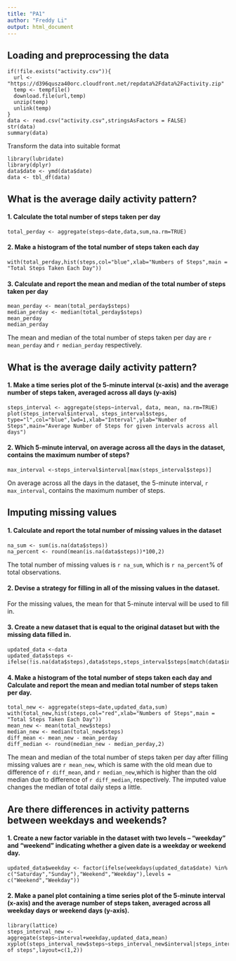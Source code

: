 ```yaml
---
title: "PA1"
author: "Freddy Li"
output: html_document
---
```


## Loading and preprocessing the data  
```{r,cache=TRUE, echo=TRUE}
if(!file.exists("activity.csv")){
  url <- "https://d396qusza40orc.cloudfront.net/repdata%2Fdata%2Factivity.zip"
  temp <- tempfile()
  download.file(url,temp)
  unzip(temp)
  unlink(temp)
}
data <- read.csv("activity.csv",stringsAsFactors = FALSE)
str(data)
summary(data)
```

Transform the data into suitable format  
```{r, cache=TRUE, echo=TRUE}
library(lubridate)
library(dplyr)
data$date <- ymd(data$date)
data <- tbl_df(data)
```

## What is the average daily activity pattern?  
#### 1. Calculate the total number of steps taken per day  
```{r, cache=TRUE, echo=TRUE}
total_perday <- aggregate(steps~date,data,sum,na.rm=TRUE)
```

#### 2. Make a histogram of the total number of steps taken each day  
```{r, cache=TRUE, echo=TRUE}
with(total_perday,hist(steps,col="blue",xlab="Numbers of Steps",main = "Total Steps Taken Each Day"))
```     

#### 3. Calculate and report the mean and median of the total number of steps taken per day  
```{r, cache=TRUE, echo=TRUE}
mean_perday <- mean(total_perday$steps)
median_perday <- median(total_perday$steps)
mean_perday
median_perday
```
The mean and median of the total number of steps taken per day are `r mean_perday` and `r median_perday` respectively.  

## What is the average daily activity pattern?  
#### 1. Make a time series plot of the 5-minute interval (x-axis) and the average number of steps taken, averaged across all days (y-axis)  
```{r, cache=TRUE, echo=TRUE}
steps_interval <- aggregate(steps~interval, data, mean, na.rm=TRUE)
plot(steps_interval$interval, steps_interval$steps, type="l",col="blue",lwd=1,xlab="Interval",ylab="Number of Steps",main="Average Number of Steps for given intervals across all days")
```


#### 2. Which 5-minute interval, on average across all the days in the dataset, contains the maximum number of steps?  
```{r, cache=TRUE, echo=TRUE}
max_interval <-steps_interval$interval[max(steps_interval$steps)] 
```
On average across all the days in the dataset, the 5-minute interval, `r max_interval`, contains the maximum number of steps.  

## Imputing missing values  
#### 1. Calculate and report the total number of missing values in the dataset  
```{r, cache=TRUE, echo=TRUE}
na_sum <- sum(is.na(data$steps))
na_percent <- round(mean(is.na(data$steps))*100,2)
```
The total number of missing values is `r na_sum`, which is `r na_percent`% of total observations.    

#### 2. Devise a strategy for filling in all of the missing values in the dataset.  
For the missing values, the mean for that 5-minute interval will be used to fill in.  

#### 3. Create a new dataset that is equal to the original dataset but with the missing data filled in.  
```{r, cache=TRUE, echo=TRUE}
updated_data <-data
updated_data$steps <- ifelse(!is.na(data$steps),data$steps,steps_interval$steps[match(data$interval,steps_interval$interval)])
```

#### 4. Make a histogram of the total number of steps taken each day and Calculate and report the mean and median total number of steps taken per day.  
```{r, cache=TRUE, echo=TRUE}
total_new <- aggregate(steps~date,updated_data,sum)
with(total_new,hist(steps,col="red",xlab="Numbers of Steps",main = "Total Steps Taken Each Day"))
mean_new <- mean(total_new$steps)
median_new <- median(total_new$steps)
diff_mean <- mean_new - mean_perday
diff_median <- round(median_new - median_perday,2)
```

The mean and median of the total number of steps taken per day after filling missing values are `r mean_new`, which is same with the old mean due to difference of `r diff_mean`, and `r median_new`,which is higher than the old median due to difference of `r diff_median`, respectively. The imputed value changes the median of total daily steps a little.  

## Are there differences in activity patterns between weekdays and weekends?  
#### 1. Create a new factor variable in the dataset with two levels – “weekday” and “weekend” indicating whether a given date is a weekday or weekend day.
```{r, cache=TRUE, echo=TRUE}
updated_data$weekday <- factor(ifelse(weekdays(updated_data$date) %in% c("Saturday","Sunday"),"Weekend","Weekday"),levels = c("Weekend","Weekday"))
```

#### 2. Make a panel plot containing a time series plot of the 5-minute interval (x-axis) and the average number of steps taken, averaged across all weekday days or weekend days (y-axis).
```{r,cache=TRUE, echo=TRUE}
library(lattice)
steps_interval_new <- aggregate(steps~interval+weekday,updated_data,mean)
xyplot(steps_interval_new$steps~steps_interval_new$interval|steps_interval_new$weekday,type="l",xlab="Interval",ylab="Number of steps",layout=c(1,2))
```
 























